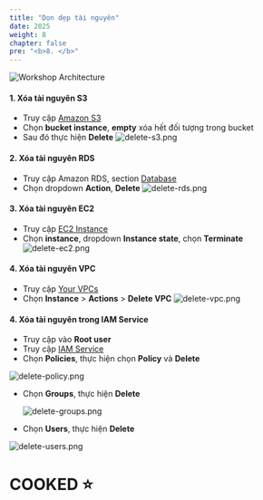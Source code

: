 ```yaml
---
title: "Dọn dẹp tài nguyên"
date: 2025
weight: 8
chapter: false
pre: "<b>8. </b>"
---
```


![Workshop Architecture](/images/workshop_architecture.png)

#### 1. Xóa tài nguyên S3

- Truy cập [Amazon S3](https://ap-southeast-1.console.aws.amazon.com/s3/buckets?region=ap-southeast-1&bucketType=general)
- Chọn **bucket instance**, **empty** xóa hết đối tượng trong bucket
- Sau đó thực hiện **Delete**
  ![delete-s3.png](/images/8-clean-up/delete-s3.png)

#### 2. Xóa tài nguyên RDS

- Truy cập Amazon RDS, section [Database](https://ap-southeast-1.console.aws.amazon.com/rds/home?region=ap-southeast-1#databases:)
- Chọn dropdown **Action**, **Delete**
  ![delete-rds.png](/images/8-clean-up/delete-rds.png)

#### 3. Xóa tài nguyên EC2

- Truy cập [EC2 Instance](https://ap-southeast-1.console.aws.amazon.com/ec2/home?region=ap-southeast-1#Instances:)
- Chọn **instance**, dropdown **Instance state**, chọn **Terminate**
  ![delete-ec2.png](/images/8-clean-up/delete-ec2.png)

#### 4. Xóa tài nguyên VPC

- Truy cập [Your VPCs](https://ap-southeast-1.console.aws.amazon.com/vpcconsole/home?region=ap-southeast-1#vpcs:)
- Chọn **Instance** > **Actions** > **Delete VPC**
  ![delete-vpc.png](/images/8-clean-up/delete-vpc.png)

#### 4. Xóa tài nguyên trong IAM Service

- Truy cập vào **Root user**
- Truy cập [IAM Service](https://us-east-1.console.aws.amazon.com/iam/home?region=ap-southeast-1#/home)
- Chọn **Policies**, thực hiện chọn **Policy** và **Delete**

![delete-policy.png](/images/8-clean-up/delete-policy.png)

- Chọn **Groups**, thực hiện **Delete**

  ![delete-groups.png](/images/8-clean-up/delete-groups.png)

- Chọn **Users**, thực hiện **Delete**

![delete-users.png](/images/8-clean-up/delete-users.png)

# COOKED ⭐
